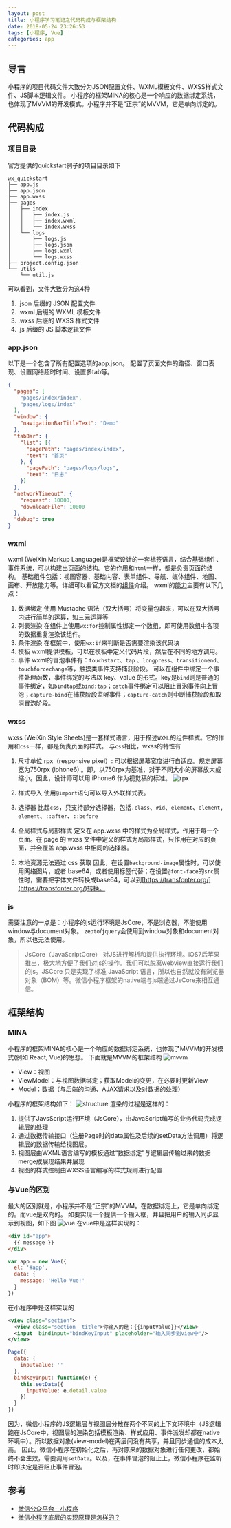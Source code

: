 ```yaml
---
layout: post
title: 小程序学习笔记之代码构成与框架结构
date: 2018-05-24 23:26:53
tags: [小程序, Vue]
categories: app
---
```

## 导言
小程序的项目代码文件大致分为JSON配置文件、WXML模板文件、WXSS样式文件、JS脚本逻辑文件。
小程序的框架MINA的核心是一个响应的数据绑定系统，也体现了MVVM的开发模式。小程序并不是“正宗”的MVVM，它是单向绑定的。
<!-- more -->

## 代码构成
### 项目目录
官方提供的quickstart例子的项目目录如下
```
wx_quickstart
├── app.js
├── app.json
├── app.wxss
├── pages
│   ├── index
│   │   ├── index.js
│   │   ├── index.wxml
│   │   └── index.wxss
│   └── logs
│       ├── logs.js
│       ├── logs.json
│       ├── logs.wxml
│       └── logs.wxss
├── project.config.json
└── utils
    └── util.js
```
可以看到，文件大致分为这4种
 1. .json 后缀的 JSON 配置文件
 2. .wxml 后缀的 WXML 模板文件
 3. .wxss 后缀的 WXSS 样式文件
 4. .js 后缀的 JS 脚本逻辑文件

### app.json
以下是一个包含了所有配置选项的app.json。
配置了页面文件的路径、窗口表现、设置网络超时时间、设置多tab等。
``` json
{
  "pages": [
    "pages/index/index",
    "pages/logs/index"
  ],
  "window": {
    "navigationBarTitleText": "Demo"
  },
  "tabBar": {
    "list": [{
      "pagePath": "pages/index/index",
      "text": "首页"
    }, {
      "pagePath": "pages/logs/logs",
      "text": "日志"
    }]
  },
  "networkTimeout": {
    "request": 10000,
    "downloadFile": 10000
  },
  "debug": true
}
```

### wxml
wxml (WeiXin Markup Language)是框架设计的一套标签语言，结合基础组件、事件系统，可以构建出页面的结构。它的作用和`html`一样，都是负责页面的结构。
基础组件包括：视图容器、基础内容、表单组件、导航、媒体组件、地图、画布、开放能力等。详细可以看官方文档的[组件](https://developers.weixin.qq.com/miniprogram/dev/component/)介绍。
wxml的[能力](https://developers.weixin.qq.com/miniprogram/dev/framework/view/wxml/)主要有以下几点：
 1. 数据绑定
 使用 Mustache 语法（双大括号）将变量包起来，可以在双大括号内进行简单的运算，如三元运算等
 2. 列表渲染
 在组件上使用`wx:for`控制属性绑定一个数组，即可使用数组中各项的数据重复渲染该组件。
 3. 条件渲染
 在框架中，使用`wx:if`来判断是否需要渲染该代码块
 4. 模板
 wxml提供模板，可以在模板中定义代码片段，然后在不同的地方调用。
 5. 事件
 wxml的冒泡事件有：`touchstart`、`tap` 、`longpress`、`transitionend`、`touchforcechange`等，触摸类事件支持捕获阶段。
 可以在组件中绑定一个事件处理函数，事件绑定的写法以 key、value 的形式。key是`bind`则是普通的事件绑定，如`bindtap`或`bind:tap`；`catch`事件绑定可以阻止冒泡事件向上冒泡；`capture-bind`在捕获阶段监听事件；`capture-catch`则中断捕获阶段和取消冒泡阶段。

### wxss
wxss (WeiXin Style Sheets)是一套样式语言，用于描述`WXML`的组件样式。它的作用和`css`一样，都是负责页面的样式。
与`css`相比，wxss的特性有
 1. 尺寸单位
 rpx（responsive pixel）: 可以根据屏幕宽度进行自适应。规定屏幕宽为750rpx (iphone6) 。即，以750rpx为基准，对于不同大小的屏幕放大或缩小。因此，设计师可以用 iPhone6 作为视觉稿的标准。
 ![rpx](/assets/img/2018/05/applet-wxss.jpeg)

 2. 样式导入
 使用`@import`语句可以导入外联样式表。
 3. 选择器
 比起`css`，只支持部分选择器，包括`.class`、`#id`、`element`、`element, element`、`::after`、`::before`
 4. 全局样式与局部样式
 定义在 app.wxss 中的样式为全局样式，作用于每一个页面。在 page 的 wxss 文件中定义的样式为局部样式，只作用在对应的页面，并会覆盖 app.wxss 中相同的选择器。
 5. 本地资源无法通过 css 获取
 因此，在设置`background-image`属性时，可以使用网络图片，或者 base64，或者使用<image/>标签代替；在设置`@font-face`的`src`属性时，需要把字体文件转换成base64，可以到[https://transfonter.org/](https://transfonter.org/)转换。

### js
需要注意的一点是：小程序的js运行环境是JsCore，不是浏览器，不能使用window与document对象。
`zepto`/`jquery`会使用到window对象和document对象，所以也无法使用。

 > JsCore（JavaScriptCore）
 > 对JS进行解析和提供执行环境。iOS7后苹果推出，极大地方便了我们对js的操作。我们可以脱离webview直接运行我们的js。JSCore 只是实现了标准 JavaScript 语言，所以也自然就没有浏览器对象（BOM）等。微信小程序框架的native端与js端通过JsCore来相互通信。

## 框架结构
### MINA
小程序的框架MINA的核心是一个响应的数据绑定系统，也体现了MVVM的开发模式(例如 React, Vue)的思想。
下面就是MVVM的框架结构
![mvvm](/assets/img/2018/05/applet-mvvm.jpeg)
 - View：视图
 - ViewModel：与视图数据绑定；获取Model的变更，在必要时更新View
 - Model：数据（与后端的沟通、AJAX请求以及对数据的处理）

小程序的框架结构如下：
![structure](/assets/img/2018/05/applet-structure.jpeg)
渲染的过程是这样的：
 1. 提供了JavsScript运行环境（JsCore），由JavaScript编写的业务代码完成逻辑层的处理
 2. 通过数据传输接口（注册Page时的data属性及后续的setData方法调用）将逻辑层的数据传输给视图层。
 3. 视图层由WXML语言编写的模板通过“数据绑定”与逻辑层传输过来的数据merge成展现结果并展现
 4. 视图的样式控制由WXSS语言编写的样式规则进行配置

### 与Vue的区别
最大的区别就是，小程序并不是“正宗”的MVVM。在数据绑定上，它是单向绑定的。而vue是双向的。
如要实现一个提供一个输入框，并且把用户的输入同步显示到视图，如下图
![vue](/assets/img/2018/05/applet-vue.jpeg)
在vue中是这样实现的：
``` html
<div id="app">
  {{ message }}
</div>
```
``` js
var app = new Vue({
  el: '#app',
  data: {
    message: 'Hello Vue!'
  }
})
```
在小程序中是这样实现的
``` xml
<view class="section">
  <view class="section__title">你输入的是：{{inputValue}}</view>
  <input  bindinput="bindKeyInput" placeholder="输入同步到view中"/>
</view>
```
``` js
Page({
  data: {
    inputValue: ''
  },
  bindKeyInput: function(e) {
    this.setData({
      inputValue: e.detail.value
    })
  }
})
```
因为，微信小程序的JS逻辑层与视图层分散在两个不同的上下文环境中（JS逻辑跑在JsCore中，视图层的渲染包括模板渲染、样式应用、事件派发却都在native环境中）。所以数据对象(view-model)在两层间没有共享，并且同步通信的成本太高。
因此，微信小程序在初始化之后，再对原来的数据对象进行任何更改，都始终不会生效，需要调用`setData`。以及，在事件冒泡的阻止上，微信小程序在监听时即决定是否阻止事件冒泡。

## 参考
 - [微信公众平台－小程序](https://developers.weixin.qq.com/miniprogram/dev/)
 - [微信小程序底层的实现原理是怎样的？](https://www.zhihu.com/question/50920642?sort=created)
